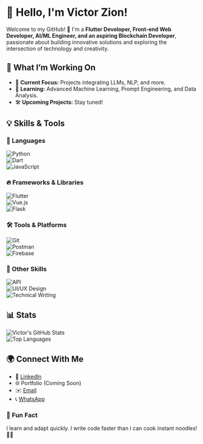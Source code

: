 # 👋 Hello, I'm Victor Zion!  

Welcome to my GitHub! 🚀 I'm a **Flutter Developer, Front-end Web Developer, AI/ML Engineer, and an aspiring Blockchain Developer**, passionate about building innovative solutions and exploring the intersection of technology and creativity.  


## 🔭 What I’m Working On  
- 🌟 **Current Focus:** Projects integrating LLMs, NLP, and more.  
- 🌱 **Learning:** Advanced Machine Learning, Prompt Engineering, and Data Analysis.  
- 🛠️ **Upcoming Projects:** Stay tuned!  


## 💡 Skills & Tools  

### 🚀 Languages  
![Python](https://img.shields.io/badge/-Python-3776AB?logo=python&logoColor=white&style=for-the-badge)  
![Dart](https://img.shields.io/badge/-Dart-0175C2?logo=dart&logoColor=white&style=for-the-badge)  
![JavaScript](https://img.shields.io/badge/-JavaScript-F7DF1E?logo=javascript&logoColor=black&style=for-the-badge)  

### 🔥 Frameworks & Libraries  
![Flutter](https://img.shields.io/badge/-Flutter-02569B?logo=flutter&logoColor=white&style=for-the-badge)  
![Vue.js](https://img.shields.io/badge/-Vue.js-4FC08D?logo=vue.js&logoColor=white&style=for-the-badge)  
![Flask](https://img.shields.io/badge/-Flask-000000?logo=flask&logoColor=white&style=for-the-badge)  


### 🛠 Tools & Platforms  
![Git](https://img.shields.io/badge/-Git-F05032?logo=git&logoColor=white&style=for-the-badge)  
![Postman](https://img.shields.io/badge/-Postman-FF6C37?logo=postman&logoColor=white&style=for-the-badge)  
![Firebase](https://img.shields.io/badge/-Firebase-FFCA28?logo=firebase&logoColor=black&style=for-the-badge)  

### 🎨 Other Skills  
![API](https://img.shields.io/badge/-API-008080?logo=swagger&logoColor=white&style=for-the-badge)  
![UI/UX Design](https://img.shields.io/badge/-UI%2FUX%20Design-FF4088?logo=figma&logoColor=white&style=for-the-badge)  
![Technical Writing](https://img.shields.io/badge/-Technical%20Writing-007ACC?logo=microsoftword&logoColor=white&style=for-the-badge)  


## 📊 Stats  

![Victor's GitHub Stats](https://github-readme-stats.vercel.app/api?username=VictorZhayon&show_icons=true&theme=radical)  
![Top Languages](https://github-readme-stats.vercel.app/api/top-langs/?username=VictorZhayon&layout=compact&theme=radical)

## 🌍 Connect With Me  

- 💼 [LinkedIn](https://linkedin.com/in/victor-zion)  
- 🌐 Portfolio (Coming Soon)  
- ✉️ [Email](mailto:victorzion1@gmail.com)  
- 📞 [WhatsApp](https://wa.me/08105123142)  


### 💬 Fun Fact  
I learn and adapt quickly. I write code faster than I can cook instant noodles! 🤝🏽 
